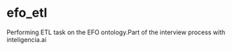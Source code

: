 # efo_etl
Performing ETL task on the EFO ontology.Part of the interview process with inteligencia.ai
